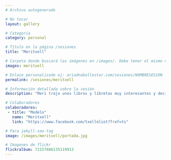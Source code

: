 ```yaml
---
# Archivo autogenerado

# No tocar
layout: gallery

# Categoria
category: personal

# Título en la página /sesiones
title: "Meritxell"

# Carpeta donde buscará las imágenes en /images/. Debe tener el mismo nombre y sin espacios
images: meritxell

# Enlace personalizado ej: ariadnaballestar.com/sesiones/NOMBRESESION
permalink: /sesiones/meritxell

# Información detallada sobre la sesión
description: "Meri trajo unos libros y libretas muy interesantes y decidimos utilizarlos en su sesión. La mezcla entre cultura y belleza es preciosa, ¿no creéis?"

# Colaboradores
colaboradores:
 - title: "Modelo"
   name: "Meritxell"
   link: "https://www.facebook.com/txelleliot?fref=ts"

# Para jekyll-seo-tag
image: /images/meritxell/portada.jpg

# Imagenes de flickr
flickralbum: 72157686135119913
---
```


